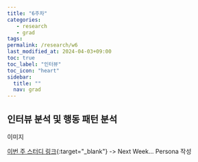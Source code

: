 ```yaml
---
title: "6주차"
categories: 
   - research
   - grad
tags: 
permalink: /research/w6
last_modified_at: 2024-04-03+09:00
toc: true
toc_label: "인터뷰"
toc_icon: "heart"
sidebar:
  title: ""
  nav: grad
---
```

## 인터뷰 분석 및 행동 패턴 분석

이미지


[이번 주 스터디 링크](https://story.pxd.co.kr/1042){:target="_blank"}
-> Next Week... Persona 작성